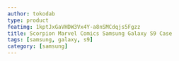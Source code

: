 ```yaml
---
author: tokodab
type: product
featimg: 1kptJxGaVHDW3Vx4Y-a8nSMCdqjs5Fgzz
title: Scorpion Marvel Comics Samsung Galaxy S9 Case
tags: [samsung, galaxy, s9]
category: [samsung]
---
```

